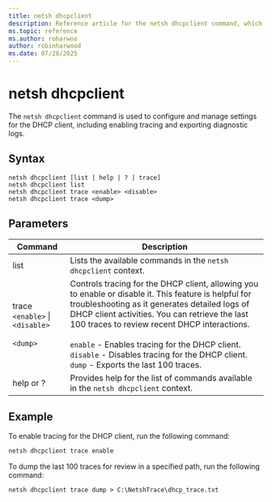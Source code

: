 ```yaml
---
title: netsh dhcpclient
description: Reference article for the netsh dhcpclient command, which configures and manages the DHCP client settings.
ms.topic: reference
ms.author: roharwoo
author: robinharwood
ms.date: 07/28/2025
---
```


# netsh dhcpclient

The `netsh dhcpclient` command is used to configure and manage settings for the DHCP client, including enabling tracing and exporting diagnostic logs.

## Syntax

```
netsh dhcpclient [list | help | ? | trace]
netsh dhcpclient list
netsh dhcpclient trace <enable> <disable>
netsh dhcpclient trace <dump>
```

## Parameters

| Command | Description |
|--|--|
| list | Lists the available commands in the `netsh dhcpclient` context. |
| trace `<enable>` \| `<disable>` <br><br> `<dump>` | Controls tracing for the DHCP client, allowing you to enable or disable it. This feature is helpful for troubleshooting as it generates detailed logs of DHCP client activities. You can retrieve the last 100 traces to review recent DHCP interactions. <br><br> `enable` - Enables tracing for the DHCP client. <br> `disable` - Disables tracing for the DHCP client. <br> `dump` - Exports the last 100 traces. |
| help or ? | Provides help for the list of commands available in the `netsh dhcpclient` context. |

## Example

To enable tracing for the DHCP client, run the following command:

```cmd
netsh dhcpclient trace enable
```

To dump the last 100 traces for review in a specified path, run the following command:

```cmd
netsh dhcpclient trace dump > C:\NetshTrace\dhcp_trace.txt
```

